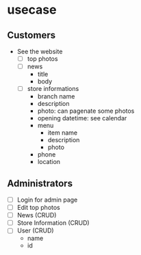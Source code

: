 # usecase

## Customers

- See the website
  - [ ] top photos
  - [ ] news
    - title
    - body
  - [ ] store informations
    - branch name
    - description
    - photo: can pagenate some photos
    - opening datetime: see calendar
    - menu
      - item name
      - description
      - photo
    - phone
    - location

## Administrators

- [ ] Login for admin page
- [ ] Edit top photos
- [ ] News (CRUD)
- [ ] Store Information (CRUD)
- [ ] User (CRUD)
  - name
  - id
